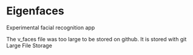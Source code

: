 # Eigenfaces
Experimental facial recognition app

The v_faces file was too large to be stored on github. It is stored with git Large File Storage
